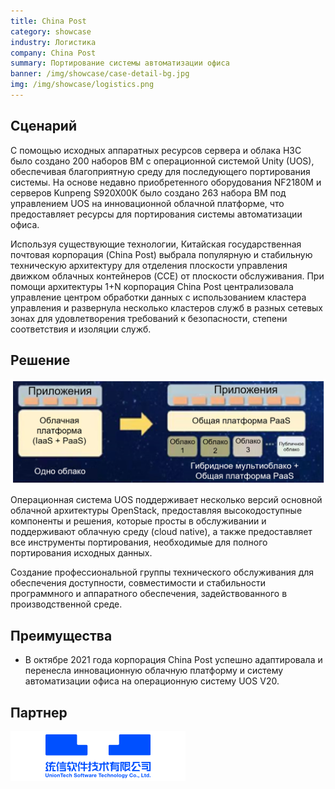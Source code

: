 ```yaml
---
title: China Post
category: showcase
industry: Логистика
company: China Post
summary: Портирование системы автоматизации офиса
banner: /img/showcase/case-detail-bg.jpg
img: /img/showcase/logistics.png
---
```


<div >

## **Сценарий**

С помощью исходных аппаратных ресурсов сервера и облака H3C было создано 200 наборов ВМ с операционной системой Unity (UOS), обеспечивая благоприятную среду для последующего портирования системы. На основе недавно приобретенного оборудования NF2180M и серверов Kunpeng S920X00K было создано 263 набора ВМ под управлением UOS на инновационной облачной платформе, что предоставляет ресурсы для портирования системы автоматизации офиса.

Используя существующие технологии, Китайская государственная почтовая корпорация (China Post) выбрала популярную и стабильную техническую архитектуру для отделения плоскости управления движком облачных контейнеров (CCE) от плоскости обслуживания. При помощи архитектуры 1+N корпорация China Post централизовала управление центром обработки данных с использованием кластера управления и развернула несколько кластеров служб в разных сетевых зонах для удовлетворения требований к безопасности, степени соответствия и изоляции служб.

## **Решение**

<div align="center" class="case-img"><img src="./lg1.png"/></div>

Операционная система UOS поддерживает несколько версий основной облачной архитектуры OpenStack, предоставляя высокодоступные компоненты и решения, которые просты в обслуживании и поддерживают облачную среду (cloud native), а также предоставляет все инструменты портирования, необходимые для полного портирования исходных данных.

Создание профессиональной группы технического обслуживания для обеспечения доступности, совместимости и стабильности программного и аппаратного обеспечения, задействованного в производственной среде.

## **Преимущества**

- В октябре 2021 года корпорация China Post успешно адаптировала и перенесла инновационную облачную платформу и систему автоматизации офиса на операционную систему UOS V20.

## **Партнер**

<div ><img src="./tongxin.png"/></div>

</div>
